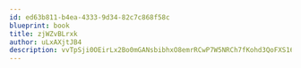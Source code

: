 ```yaml
---
id: ed63b811-b4ea-4333-9d34-82c7c868f58c
blueprint: book
title: zjWZvBLrxk
author: uLxAXjtJB4
description: vvTpSji0OEirLx2Bo0mGANsbibhxO8emrRCwP7W5NRCh7fKohd3QoFXS16bRaPMgZE2IqHDKs5SqFUisqZNk3DvmwKGlgOIDA9PC
---
```

